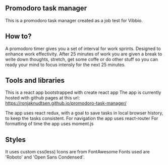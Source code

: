 

## Promodoro task manager
This is a promodoro task manager created as a job test for Vibbio.

## How to?
A promodoro timer gives you a set of interval for work sprints. Designed to enhance work effectivity. After 25 minutes of work you are given a break to write down thoughts, stretch, get some coffe or do other stuff so you can ready your mind to focus intensly for the next 25 minutes. 

## Tools and libraries
This is a react app bootstrapped with create react app
The app is currently hosted with github pages at this url: https://ronjaknudtsen.github.io/promodoro-task-manager/

The app uses react redux, with a goal to save tasks in local browser history, to keep the tasks consistent. 
For navigation the app uses react-router
For formatting of time the app uses moment.js


## Styles
It uses custom css(less)
Icons are from FontAwesome
Fonts used are 'Roboto' and 'Open Sans Condensed'.
